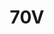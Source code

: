---
layout: firm_page
title: "70V"
id: "70v.com"
permalink: "/70v70v.com/"
website: "https://www.70v.com"
offices: "Vilnius (Lithuania)"
investment_stages: "Pre-Seed, Seed, Series A"
portfolio_companies: "Amberlo, Paysolut, UNTU"
portfolio_link: ""
investment_markets: "B2B SaaS"
founded_year: "2018"
description: "70V is a Revenue Accelerator for B2B Startups. They provide funding based on revenue milestones from pre-seed to Series A and manage a portfolio of 50+ B2B high-growth companies. 70V has finished its active investment period but continues providing acceleration and fund management services."
linkedin: "https://www.linkedin.com/company/12649271/"
twitter: "https://twitter.com/70ventures"
instagram: ""
team_page: ""
investor_type: "Venture Capital"
crunchbase: "https://www.crunchbase.com/organization/70ventures"
pitchbook: ""

# SEO Optimization
meta_title: "70V - VC Firm - projectstartups.com"
meta_description: "70V, 70V is a Revenue Accelerator for B2B Startups. They provide funding based on revenue milestones from pre-seed to Series A and manage a portfolio of 50..."
meta_keywords: "70V, B2B SaaS, VC firm, venture capital, startup investor, projectstartups.com"
canonical_url: "https://vc.projectstartups.com/70v70v.com/"
---